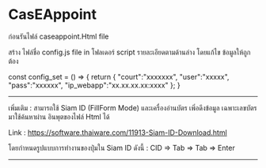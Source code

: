 # CasEAppoint

ก่อนรันไฟล์ caseappoint.Html file

สร้าง ไฟล์ชื่อ config.js file in โฟลเดอร์ script รายละเอียดตามด้านล่าง โดยแก้ไข ข้อมูลให้ถูกต้อง 

const config_set = () => { 
    return { 
      "court":"xxxxxxx",
      "user":"xxxxx",
      "pass":"xxxxxx",
      "ip_webapp":"xx.xx.xx.xx:xxxx" 
    }; 
}


________________________________________________________________________________________________

เพิ่มเติม : สามารถใช้ Siam ID (FillForm Mode) และเครื่องอ่านบัตร เพิ่อดึงข้อมูล เฉพาะเลขบัตร มาใช้ค้นหาผ่าน อินพุตของไฟล์ Html ได้

Link : https://software.thaiware.com/11913-Siam-ID-Download.html

โดยกำหนดรูปแบบการทำงานของปุ่มใน Siam ID ดังนี้ : CID => Tab => Tab => Enter
________________________________________________________________________________________________
